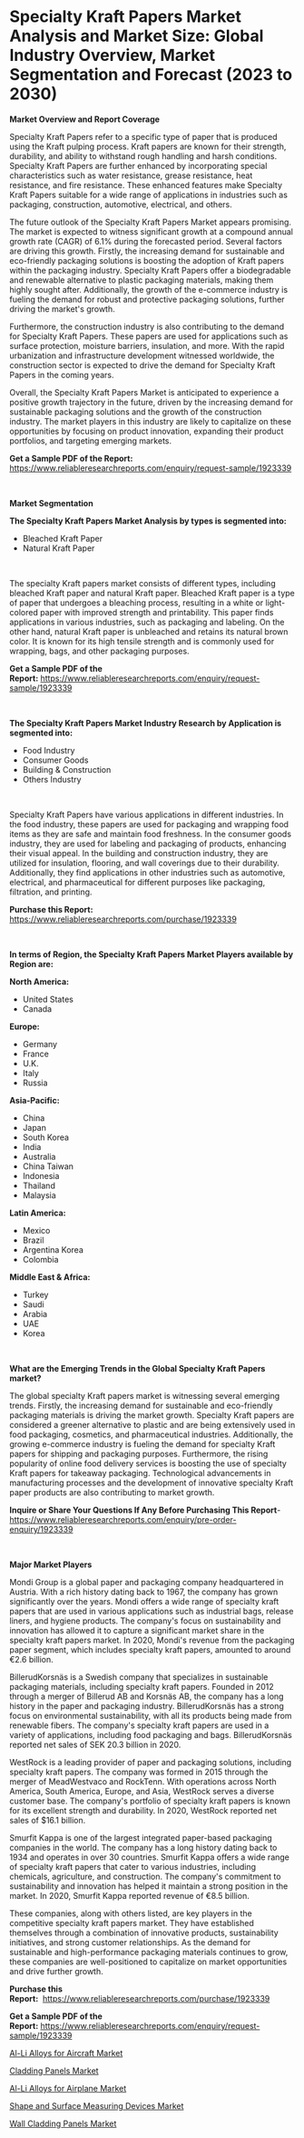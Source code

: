<p><h1>Specialty Kraft Papers Market Analysis and Market Size: Global Industry Overview, Market Segmentation and Forecast (2023 to 2030)</h1></p><p><strong>Market Overview and Report Coverage</strong></p>
<p><p>Specialty Kraft Papers refer to a specific type of paper that is produced using the Kraft pulping process. Kraft papers are known for their strength, durability, and ability to withstand rough handling and harsh conditions. Specialty Kraft Papers are further enhanced by incorporating special characteristics such as water resistance, grease resistance, heat resistance, and fire resistance. These enhanced features make Specialty Kraft Papers suitable for a wide range of applications in industries such as packaging, construction, automotive, electrical, and others.</p><p>The future outlook of the Specialty Kraft Papers Market appears promising. The market is expected to witness significant growth at a compound annual growth rate (CAGR) of 6.1% during the forecasted period. Several factors are driving this growth. Firstly, the increasing demand for sustainable and eco-friendly packaging solutions is boosting the adoption of Kraft papers within the packaging industry. Specialty Kraft Papers offer a biodegradable and renewable alternative to plastic packaging materials, making them highly sought after. Additionally, the growth of the e-commerce industry is fueling the demand for robust and protective packaging solutions, further driving the market's growth.</p><p>Furthermore, the construction industry is also contributing to the demand for Specialty Kraft Papers. These papers are used for applications such as surface protection, moisture barriers, insulation, and more. With the rapid urbanization and infrastructure development witnessed worldwide, the construction sector is expected to drive the demand for Specialty Kraft Papers in the coming years.</p><p>Overall, the Specialty Kraft Papers Market is anticipated to experience a positive growth trajectory in the future, driven by the increasing demand for sustainable packaging solutions and the growth of the construction industry. The market players in this industry are likely to capitalize on these opportunities by focusing on product innovation, expanding their product portfolios, and targeting emerging markets.</p></p>
<p><strong>Get a Sample PDF of the Report:</strong> <a href="https://www.reliableresearchreports.com/enquiry/request-sample/1923339">https://www.reliableresearchreports.com/enquiry/request-sample/1923339</a></p>
<p>&nbsp;</p>
<p><strong>Market Segmentation</strong></p>
<p><strong>The Specialty Kraft Papers Market Analysis by types is segmented into:</strong></p>
<p><ul><li>Bleached Kraft Paper</li><li>Natural Kraft Paper</li></ul></p>
<p>&nbsp;</p>
<p><p>The specialty Kraft papers market consists of different types, including bleached Kraft paper and natural Kraft paper. Bleached Kraft paper is a type of paper that undergoes a bleaching process, resulting in a white or light-colored paper with improved strength and printability. This paper finds applications in various industries, such as packaging and labeling. On the other hand, natural Kraft paper is unbleached and retains its natural brown color. It is known for its high tensile strength and is commonly used for wrapping, bags, and other packaging purposes.</p></p>
<p><strong>Get a Sample PDF of the Report:</strong>&nbsp;<a href="https://www.reliableresearchreports.com/enquiry/request-sample/1923339">https://www.reliableresearchreports.com/enquiry/request-sample/1923339</a></p>
<p>&nbsp;</p>
<p><strong>The Specialty Kraft Papers Market Industry Research by Application is segmented into:</strong></p>
<p><ul><li>Food Industry</li><li>Consumer Goods</li><li>Building & Construction</li><li>Others Industry</li></ul></p>
<p>&nbsp;</p>
<p><p>Specialty Kraft Papers have various applications in different industries. In the food industry, these papers are used for packaging and wrapping food items as they are safe and maintain food freshness. In the consumer goods industry, they are used for labeling and packaging of products, enhancing their visual appeal. In the building and construction industry, they are utilized for insulation, flooring, and wall coverings due to their durability. Additionally, they find applications in other industries such as automotive, electrical, and pharmaceutical for different purposes like packaging, filtration, and printing.</p></p>
<p><strong>Purchase this Report:</strong>&nbsp; <a href="https://www.reliableresearchreports.com/purchase/1923339">https://www.reliableresearchreports.com/purchase/1923339</a></p>
<p>&nbsp;</p>
<p><strong>In terms of Region, the Specialty Kraft Papers Market Players available by Region are:</strong></p>
<p>
    <p> <strong> North America: </strong>
        <ul>
            <li>United States</li>
            <li>Canada</li>
        </ul>
        </p> 
    <p> <strong> Europe: </strong>
        <ul>
            <li>Germany</li>
            <li>France</li>
            <li>U.K.</li>
            <li>Italy</li>
            <li>Russia</li>
        </ul>
        </p> 
    <p> <strong> Asia-Pacific: </strong>
        <ul>
            <li>China</li>
            <li>Japan</li>
            <li>South Korea</li>
            <li>India</li>
            <li>Australia</li>
            <li>China Taiwan</li>
            <li>Indonesia</li>
            <li>Thailand</li>
            <li>Malaysia</li>
        </ul>
        </p> 
    <p> <strong> Latin America: </strong>
        <ul>
            <li>Mexico</li>
            <li>Brazil</li>
            <li>Argentina Korea</li>
            <li>Colombia</li>
        </ul>
        </p> 
    <p> <strong> Middle East & Africa: </strong>
        <ul>
            <li>Turkey</li>
            <li>Saudi</li>
            <li>Arabia</li>
            <li>UAE</li>
            <li>Korea</li>
        </ul>
    </p>
    </p>
<p>&nbsp;</p>
<p><strong>What are the Emerging Trends in the Global Specialty Kraft Papers market?</strong></p>
<p><p>The global specialty Kraft papers market is witnessing several emerging trends. Firstly, the increasing demand for sustainable and eco-friendly packaging materials is driving the market growth. Specialty Kraft papers are considered a greener alternative to plastic and are being extensively used in food packaging, cosmetics, and pharmaceutical industries. Additionally, the growing e-commerce industry is fueling the demand for specialty Kraft papers for shipping and packaging purposes. Furthermore, the rising popularity of online food delivery services is boosting the use of specialty Kraft papers for takeaway packaging. Technological advancements in manufacturing processes and the development of innovative specialty Kraft paper products are also contributing to market growth.</p></p>
<p><strong>Inquire or Share Your Questions If Any Before Purchasing This Report</strong>- <a href="https://www.reliableresearchreports.com/enquiry/pre-order-enquiry/1923339">https://www.reliableresearchreports.com/enquiry/pre-order-enquiry/1923339</a></p>
<p>&nbsp;</p>
<p><strong>Major Market Players</strong></p>
<p><p>Mondi Group is a global paper and packaging company headquartered in Austria. With a rich history dating back to 1967, the company has grown significantly over the years. Mondi offers a wide range of specialty kraft papers that are used in various applications such as industrial bags, release liners, and hygiene products. The company's focus on sustainability and innovation has allowed it to capture a significant market share in the specialty kraft papers market. In 2020, Mondi's revenue from the packaging paper segment, which includes specialty kraft papers, amounted to around €2.6 billion.</p><p>BillerudKorsnäs is a Swedish company that specializes in sustainable packaging materials, including specialty kraft papers. Founded in 2012 through a merger of Billerud AB and Korsnäs AB, the company has a long history in the paper and packaging industry. BillerudKorsnäs has a strong focus on environmental sustainability, with all its products being made from renewable fibers. The company's specialty kraft papers are used in a variety of applications, including food packaging and bags. BillerudKorsnäs reported net sales of SEK 20.3 billion in 2020.</p><p>WestRock is a leading provider of paper and packaging solutions, including specialty kraft papers. The company was formed in 2015 through the merger of MeadWestvaco and RockTenn. With operations across North America, South America, Europe, and Asia, WestRock serves a diverse customer base. The company's portfolio of specialty kraft papers is known for its excellent strength and durability. In 2020, WestRock reported net sales of $16.1 billion.</p><p>Smurfit Kappa is one of the largest integrated paper-based packaging companies in the world. The company has a long history dating back to 1934 and operates in over 30 countries. Smurfit Kappa offers a wide range of specialty kraft papers that cater to various industries, including chemicals, agriculture, and construction. The company's commitment to sustainability and innovation has helped it maintain a strong position in the market. In 2020, Smurfit Kappa reported revenue of €8.5 billion.</p><p>These companies, along with others listed, are key players in the competitive specialty kraft papers market. They have established themselves through a combination of innovative products, sustainability initiatives, and strong customer relationships. As the demand for sustainable and high-performance packaging materials continues to grow, these companies are well-positioned to capitalize on market opportunities and drive further growth.</p></p>
<p><strong>Purchase this Report:</strong>&nbsp;&nbsp;<a href="https://www.reliableresearchreports.com/purchase/1923339">https://www.reliableresearchreports.com/purchase/1923339</a></p>
<p></p>
<p><strong>Get a Sample PDF of the Report:</strong>&nbsp;<a href="https://www.reliableresearchreports.com/enquiry/request-sample/1923339">https://www.reliableresearchreports.com/enquiry/request-sample/1923339</a></p>
<p><p><a href="https://www.linkedin.com/pulse/al-li-alloys-aircraft-market-research-report-unlocks-analysis-wsule/">Al-Li Alloys for Aircraft Market</a></p><p><a href="https://medium.com/@santosh.reportprime/cladding-panels-market-insight-market-trends-growth-forecasted-from-2023-to-2030-266498548aa2">Cladding Panels Market</a></p><p><a href="https://www.linkedin.com/pulse/al-li-alloys-airplane-market-size-share-global-analysis-report-soz0e/">Al-Li Alloys for Airplane Market</a></p><p><a href="https://github.com/CliffMedina6/Market-Research-Report-List-1/blob/main/shape-and-surface-measuring-devices-market.md">Shape and Surface Measuring Devices Market</a></p><p><a href="https://medium.com/@mayankdeswal9588dm/decoding-wall-cladding-panels-market-metrics-market-share-trends-and-growth-patterns-a22620c60e40">Wall Cladding Panels Market</a></p></p>